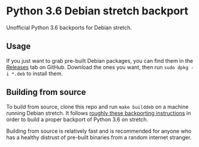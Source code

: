 Python 3.6 Debian stretch backport
========

Unofficial Python 3.6 backports for Debian stretch.


## Usage

If you just want to grab pre-built Debian packages, you can find them in the
[Releases][releases] tab on GitHub. Download the ones you want, then run `sudo
dpkg -i *.deb` to install them.


## Building from source

To build from source, clone this repo and run `make builddeb` on a machine
running Debian stretch. It follows [roughly these backporting
instructions][how-to-backport] in order to build a proper backport of Python
3.6 on stretch.

Building from source is relatively fast and is recommended for anyone who has a
healthy distrust of pre-built binaries from a random internet stranger.


[how-to-backport]: https://www.ocf.berkeley.edu/docs/staff/procedures/backporting-packages/
[releases]: https://github.com/chriskuehl/python3.6-debian-stretch/releases
